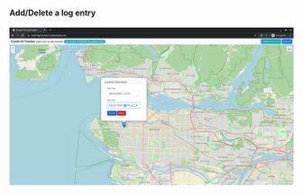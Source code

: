 #### Add/Delete a log entry
![alter text](https://github.com/dekutran99/covid-19-tracker-fed/blob/master/demo_pics/add_delete_log.png)
